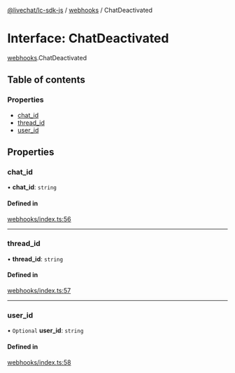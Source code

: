 [@livechat/lc-sdk-js](../README.md) / [webhooks](../modules/webhooks.md) / ChatDeactivated

# Interface: ChatDeactivated

[webhooks](../modules/webhooks.md).ChatDeactivated

## Table of contents

### Properties

- [chat\_id](webhooks.ChatDeactivated.md#chat_id)
- [thread\_id](webhooks.ChatDeactivated.md#thread_id)
- [user\_id](webhooks.ChatDeactivated.md#user_id)

## Properties

### chat\_id

• **chat\_id**: `string`

#### Defined in

[webhooks/index.ts:56](https://github.com/livechat/lc-sdk-js/blob/a3fdde0/src/webhooks/index.ts#L56)

___

### thread\_id

• **thread\_id**: `string`

#### Defined in

[webhooks/index.ts:57](https://github.com/livechat/lc-sdk-js/blob/a3fdde0/src/webhooks/index.ts#L57)

___

### user\_id

• `Optional` **user\_id**: `string`

#### Defined in

[webhooks/index.ts:58](https://github.com/livechat/lc-sdk-js/blob/a3fdde0/src/webhooks/index.ts#L58)
